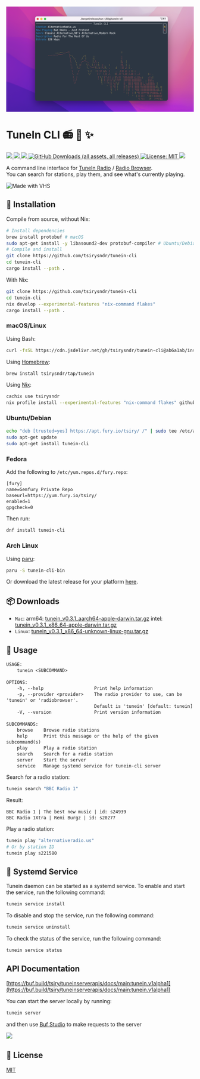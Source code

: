 
![Cover](./.github/assets/preview.png)

# TuneIn CLI 📻 🎵 ✨

<p>
  <a href="https://flakehub.com/flake/tsirysndr/tunein-cli" target="_blank">
    <img src="https://img.shields.io/endpoint?url=https://flakehub.com/f/tsirysndr/tunein-cli/badge" />
  </a>
  <a href="https://crates.io/crates/tunein-cli" target="_blank">
    <img src="https://img.shields.io/crates/v/tunein-cli.svg" />
  </a>
  <a href="https://crates.io/crates/tunein-cli" target="_blank">
    <img src="https://img.shields.io/crates/dr/tunein-cli" />
  </a>
  <a href="#">
    <img alt="GitHub Downloads (all assets, all releases)" src="https://img.shields.io/github/downloads/tsirysndr/tunein-cli/total" />
  </a>
  <a href="LICENSE" target="./LICENSE">
    <img alt="License: MIT" src="https://img.shields.io/badge/License-MIT-blue.svg" />
  </a>
  <a href="https://github.com/tsirysndr/tunein-cli/actions/workflows/ci.yml">
    <img src="https://github.com/tsirysndr/tunein-cli/actions/workflows/ci.yml/badge.svg" />
  </a>
</p>

A command line interface for [TuneIn Radio](https://tunein.com) / [Radio Browser](https://www.radio-browser.info/).<br />
You can search for stations, play them, and see what's currently playing.

![Made with VHS](https://vhs.charm.sh/vhs-4UhZFFRvVAuaZnapZUlp6R.gif)

## 🚚 Installation

Compile from source, without Nix:

```bash
# Install dependencies
brew install protobuf # macOS
sudo apt-get install -y libasound2-dev protobuf-compiler # Ubuntu/Debian
# Compile and install
git clone https://github.com/tsirysndr/tunein-cli
cd tunein-cli
cargo install --path .
```

With Nix:

```bash
git clone https://github.com/tsirysndr/tunein-cli
cd tunein-cli
nix develop --experimental-features "nix-command flakes"
cargo install --path .
```

### macOS/Linux

Using Bash:

```bash
curl -fsSL https://cdn.jsdelivr.net/gh/tsirysndr/tunein-cli@ab6a1ab/install.sh | bash
```

Using [Homebrew](https://brew.sh):

```bash
brew install tsirysndr/tap/tunein
```

Using [Nix](https://nixos.org/nix/):

```bash
cachix use tsirysndr
nix profile install --experimental-features "nix-command flakes" github:tsirysndr/tunein-cli
```

### Ubuntu/Debian

```bash
echo "deb [trusted=yes] https://apt.fury.io/tsiry/ /" | sudo tee /etc/apt/sources.list.d/fury.list
sudo apt-get update
sudo apt-get install tunein-cli
```

### Fedora

Add the following to `/etc/yum.repos.d/fury.repo`:

```
[fury]
name=Gemfury Private Repo
baseurl=https://yum.fury.io/tsiry/
enabled=1
gpgcheck=0
```

Then run:
```bash
dnf install tunein-cli
```

### Arch Linux
Using [paru](https://github.com/Morganamilo/paru):

```bash
paru -S tunein-cli-bin
```

Or download the latest release for your platform [here](https://github.com/tsirysndr/tunein-cli/releases).

## 📦 Downloads
- `Mac`: arm64: [tunein_v0.3.1_aarch64-apple-darwin.tar.gz](https://github.com/tsirysndr/tunein-cli/releases/download/v0.3.1/tunein_v0.3.1_aarch64-apple-darwin.tar.gz) intel: [tunein_v0.3.1_x86_64-apple-darwin.tar.gz](https://github.com/tsirysndr/tunein-cli/releases/download/v0.3.1/tunein_v0.3.1_x86_64-apple-darwin.tar.gz)
- `Linux`: [tunein_v0.3.1_x86_64-unknown-linux-gnu.tar.gz](https://github.com/tsirysndr/tunein-cli/releases/download/v0.3.1/tunein_v0.3.1_x86_64-unknown-linux-gnu.tar.gz)

## 🚀 Usage
```
USAGE:
    tunein <SUBCOMMAND>

OPTIONS:
    -h, --help                   Print help information
    -p, --provider <provider>    The radio provider to use, can be 'tunein' or 'radiobrowser'.
                                 Default is 'tunein' [default: tunein]
    -V, --version                Print version information

SUBCOMMANDS:
    browse    Browse radio stations
    help      Print this message or the help of the given subcommand(s)
    play      Play a radio station
    search    Search for a radio station
    server    Start the server
    service   Manage systemd service for tunein-cli server
```

Search for a radio station:
```bash
tunein search "BBC Radio 1"
```
Result:
```
BBC Radio 1 | The best new music | id: s24939
BBC Radio 1Xtra | Remi Burgz | id: s20277
```

Play a radio station:
```bash
tunein play "alternativeradio.us"
# Or by station ID
tunein play s221580
```

## 🧙 Systemd Service

Tunein daemon can be started as a systemd service. To enable and start the service, run the following command:

```bash
tunein service install
```

To disable and stop the service, run the following command:

```bash
tunein service uninstall
```

To check the status of the service, run the following command:

```bash
tunein service status
```


## API Documentation
[https://buf.build/tsiry/tuneinserverapis/docs/main:tunein.v1alpha1](https://buf.build/tsiry/tuneinserverapis/docs/main:tunein.v1alpha1)

You can start the server locally by running:
```bash
tunein server
```

and then use [Buf Studio](https://studio.buf.build/tsiry/tuneinserverapis?selectedProtocol=grpc-web&target=http%3A%2F%2Flocalhost%3A8090) to make requests to the server

<img src="./api.png" />


## 📝 License
[MIT](LICENSE)
